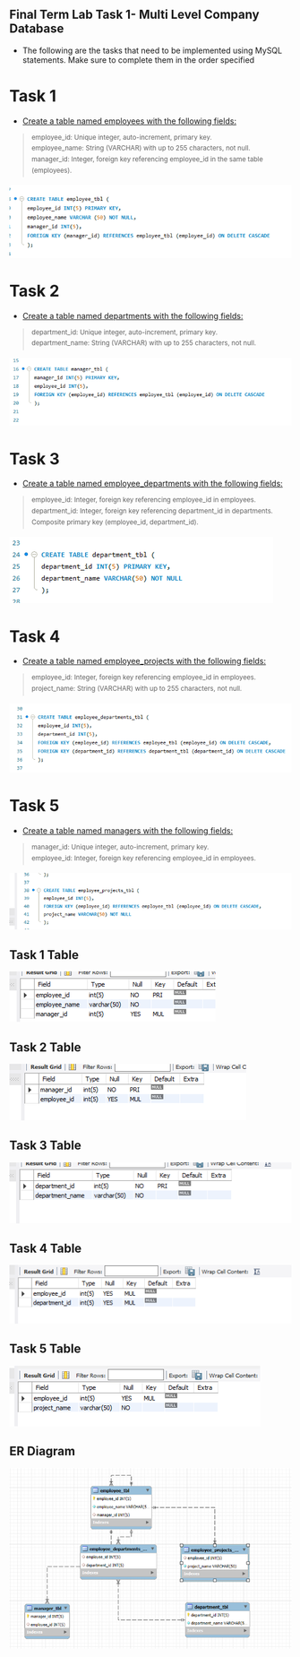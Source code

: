 ## Final Term Lab Task 1- Multi Level Company Database
* The following are the tasks that need to be implemented using MySQL statements. Make sure to
complete them in the order specified

# Task 1
* <ins>Create a table named employees with the following fields:
> <sup> employee_id: Unique integer, auto-increment, primary key.\
employee_name: String (VARCHAR) with up to 255 characters, not null.\
manager_id: Integer, foreign key referencing employee_id in the same table (employees).

![Sample Output](image/task1.png)

# Task 2
* <ins>Create a table named departments with the following fields:
> <sup> department_id: Unique integer, auto-increment, primary key.\
department_name: String (VARCHAR) with up to 255 characters, not null.

![Sample Output](image/task2.png)

# Task 3
* <ins>Create a table named employee_departments with the following fields:
> <sup> employee_id: Integer, foreign key referencing employee_id in employees.\
department_id: Integer, foreign key referencing department_id in departments.
Composite primary key (employee_id, department_id).

![Sample Output](image/task3.png)

# Task 4
* <ins>Create a table named employee_projects with the following fields:
> <sup> employee_id: Integer, foreign key referencing employee_id in employees.\
project_name: String (VARCHAR) with up to 255 characters, not null.

![Sample Output](image/task4.png)

# Task 5
* <ins>Create a table named managers with the following fields:
> <sup> manager_id: Unique integer, auto-increment, primary key.\
employee_id: Integer, foreign key referencing employee_id in employees.

![Sample Output](image/task5.png)

## Task 1 Table
![Sample Output](image/employeetbl.png)
## Task 2 Table
![Sample Output](image/mantbl.png)
## Task 3 Table
![Sample Output](image/deptbl.png)
## Task 4 Table
![Sample Output](image/empproj.png)
## Task 5 Table
![Sample Output](image/emploproj.png)

## ER Diagram
![Sample Output](image/er1.png)
